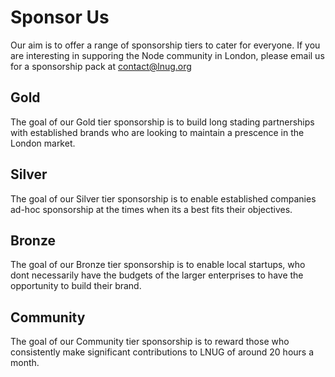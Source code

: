 # Sponsor Us
Our aim is to offer a range of sponsorship tiers to cater for everyone. If you are interesting in supporing the Node community in London, please email us for a sponsorship pack at contact@lnug.org

## Gold
The goal of our Gold tier sponsorship is to build long stading partnerships with established brands who are looking to maintain a prescence in the London market.

## Silver
The goal of our Silver tier sponsorship is to enable established companies ad-hoc sponsorship at the times when its a best fits their objectives.

## Bronze
The goal of our Bronze tier sponsorship is to enable local startups, who dont necessarily have the budgets of the larger enterprises to have the opportunity to build their brand.

## Community
The goal of our Community tier sponsorship is to reward those who consistently make significant contributions to LNUG of around 20 hours a month.